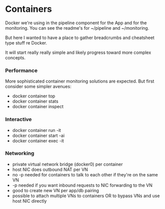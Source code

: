 # Containers 

Docker we're using in the pipeline component for the App and for the monitoring.  You can see the readme's for ~/pipeline and ~/monitoring.  

But here I wanted to have a place to gather breadcrumbs and cheatsheet type stuff re Docker.

It will start really really simple and likely progress toward more complex concepts.

### Performance 

More sophisticated container monitoring solutions are expected.  But first consider some simpler avenues:

- docker container top
- docker container stats
- docker container inspect

### Interactive

- docker container run -it 
- docker container start -ai 
- docker container exec -it 

### Networking

- private virtual network bridge (docker0) per container
- host NIC does outbound NAT per VN
- no -p needed for containers to talk to each other if they're on the same VN
- -p needed if you want inbound requests to NIC forwarding to the VN
- good to create new VN per app/db pairing
- possible to attach multiple VNs to containers OR to bypass VNs and use host NIC directly